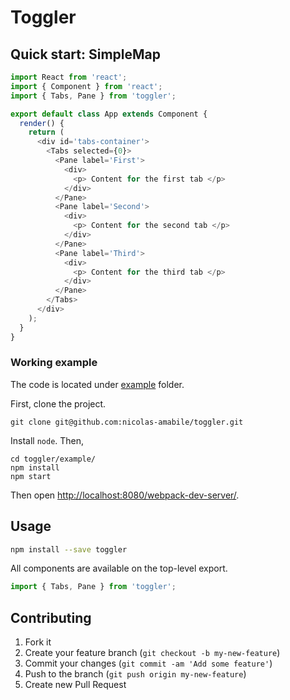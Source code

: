 # Toggler


## Quick start: SimpleMap

```js
import React from 'react';
import { Component } from 'react';
import { Tabs, Pane } from 'toggler';

export default class App extends Component {
  render() {
    return (
      <div id='tabs-container'>
        <Tabs selected={0}>
          <Pane label='First'>
            <div>
              <p> Content for the first tab </p>
            </div>
          </Pane>
          <Pane label='Second'>
            <div>
              <p> Content for the second tab </p>
            </div>
          </Pane>
          <Pane label='Third'>
            <div>
              <p> Content for the third tab </p>
            </div>
          </Pane>
        </Tabs>
      </div>
    );
  }
}
```

### Working example

The code is located under [example](example/) folder.

First, clone the project.
```shell
git clone git@github.com:nicolas-amabile/toggler.git
```
Install `node`. Then,

```shell
cd toggler/example/
npm install
npm start
```

Then open [http://localhost:8080/webpack-dev-server/](http://localhost:8080/webpack-dev-server/).


## Usage

```sh
npm install --save toggler
```

All components are available on the top-level export.

```js
import { Tabs, Pane } from 'toggler';
```

## Contributing

1. Fork it
2. Create your feature branch (`git checkout -b my-new-feature`)
3. Commit your changes (`git commit -am 'Add some feature'`)
4. Push to the branch (`git push origin my-new-feature`)
5. Create new Pull Request
